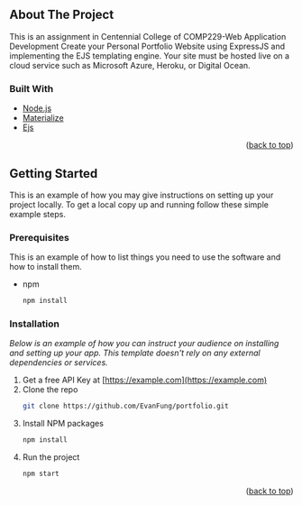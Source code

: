 <!-- ABOUT THE PROJECT -->
## About The Project
This is an assignment in Centennial College of COMP229-Web Application Development
Create your Personal Portfolio Website using ExpressJS and implementing the EJS templating
engine. Your site must be hosted live on a cloud service such as Microsoft Azure, Heroku, or Digital Ocean. 



### Built With

* [Node.js](https://nodejs.org/en/)
* [Materialize](https://materializecss.com/)
* [Ejs](https://ejs.co/)

<p align="right">(<a href="#top">back to top</a>)</p>

<!-- GETTING STARTED -->
## Getting Started

This is an example of how you may give instructions on setting up your project locally.
To get a local copy up and running follow these simple example steps.

### Prerequisites

This is an example of how to list things you need to use the software and how to install them.
* npm
  ```sh
  npm install
  ```

### Installation

_Below is an example of how you can instruct your audience on installing and setting up your app. This template doesn't rely on any external dependencies or services._

1. Get a free API Key at [https://example.com](https://example.com)
2. Clone the repo
   ```sh
   git clone https://github.com/EvanFung/portfolio.git
   ```
3. Install NPM packages
   ```sh
   npm install
   ```
4. Run the project
   ```sh
   npm start
   ```

<p align="right">(<a href="#top">back to top</a>)</p>

~~~

